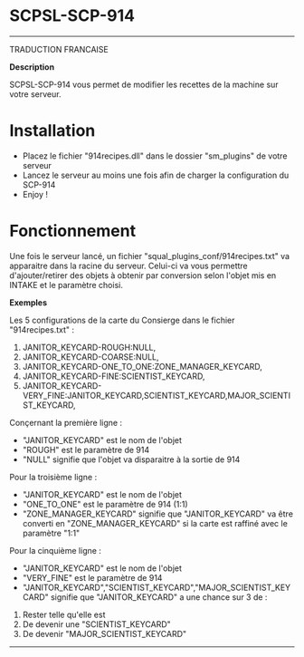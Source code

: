 # SCPSL-SCP-914

--------------

TRADUCTION FRANCAISE

**Description**

SCPSL-SCP-914 vous permet de modifier les recettes de la machine sur votre serveur.

# Installation

- Placez le fichier "914recipes.dll" dans le dossier "sm_plugins" de votre serveur
- Lancez le serveur au moins une fois afin de charger la configuration du SCP-914
- Enjoy !

# Fonctionnement

Une fois le serveur lancé, un fichier "squal_plugins_conf/914recipes.txt" va apparaitre dans la racine du serveur.
Celui-ci va vous permettre d'ajouter/retirer des objets à obtenir par conversion selon l'objet mis en INTAKE et le paramètre choisi.

**Exemples**

Les 5 configurations de la carte du Consierge dans le fichier "914recipes.txt" :

1. JANITOR_KEYCARD-ROUGH:NULL,
2. JANITOR_KEYCARD-COARSE:NULL,
3. JANITOR_KEYCARD-ONE_TO_ONE:ZONE_MANAGER_KEYCARD,
4. JANITOR_KEYCARD-FINE:SCIENTIST_KEYCARD,
5. JANITOR_KEYCARD-VERY_FINE:JANITOR_KEYCARD,SCIENTIST_KEYCARD,MAJOR_SCIENTIST_KEYCARD,

Conçernant la première ligne :
- "JANITOR_KEYCARD" est le nom de l'objet
- "ROUGH" est le paramètre de 914
- "NULL" signifie que l'objet va disparaitre à la sortie de 914

Pour la troisième ligne :
- "JANITOR_KEYCARD" est le nom de l'objet
- "ONE_TO_ONE" est le paramètre de 914 (1:1)
- "ZONE_MANAGER_KEYCARD" signifie que "JANITOR_KEYCARD" va être converti en "ZONE_MANAGER_KEYCARD" si la carte est raffiné avec le paramètre "1:1"

Pour la cinquième ligne :

- "JANITOR_KEYCARD" est le nom de l'objet
- "VERY_FINE" est le paramètre de 914
- "JANITOR_KEYCARD","SCIENTIST_KEYCARD","MAJOR_SCIENTIST_KEYCARD" signifie que "JANITOR_KEYCARD" a une chance sur 3 de :
 
1. Rester telle qu'elle est
2. De devenir une "SCIENTIST_KEYCARD" 
3. De devenir "MAJOR_SCIENTIST_KEYCARD"

--------------
